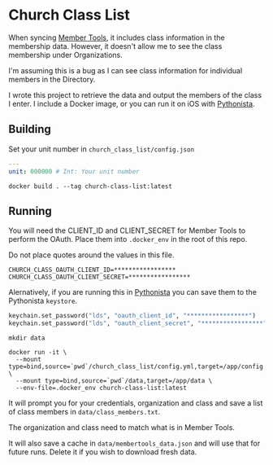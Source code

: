 # Church Class List

When syncing [Member Tools](https://apps.apple.com/us/app/lds-tools/id391093033), it includes class information in the membership data. However, it doesn't allow me to see the class membership under Organizations.

I'm assuming this is a bug as I can see class information for individual members in the Directory.

I wrote this project to retrieve the data and output the members of the class I enter.  I include a Docker image, or you can run it on iOS with [Pythonista](https://omz-software.com/pythonista/).

## Building

Set your unit number in `church_class_list/config.json`

```yaml
---
unit: 000000 # Int: Your unit number
```

```shell
docker build . --tag church-class-list:latest
```

## Running

You will need the CLIENT_ID and CLIENT_SECRET for Member Tools to perform the OAuth.  Place them into `.docker_env` in the root of this repo.

Do not place quotes around the values in this file.

```
CHURCH_CLASS_OAUTH_CLIENT_ID=*****************
CHURCH_CLASS_OAUTH_CLIENT_SECRET=*****************
```

Alernatively, if you are running this in [Pythonista](http://omz-software.com/pythonista/) you can save them to the Pythonista `keystore`.

```python
keychain.set_password("lds", "oauth_client_id", "*****************")
keychain.set_password("lds", "oauth_client_secret", "*****************")
```

```shell
mkdir data

docker run -it \
  --mount type=bind,source=`pwd`/church_class_list/config.yml,target=/app/config.yml \
  --mount type=bind,source=`pwd`/data,target=/app/data \
  --env-file=.docker_env church-class-list:latest
```

It will prompt you for your credentials, organization and class and save a list of class members in `data/class_members.txt`.

The organization and class need to match what is in Member Tools.

It will also save a cache in `data/membertools_data.json` and will use that for future runs.  Delete it if you wish to download fresh data.
